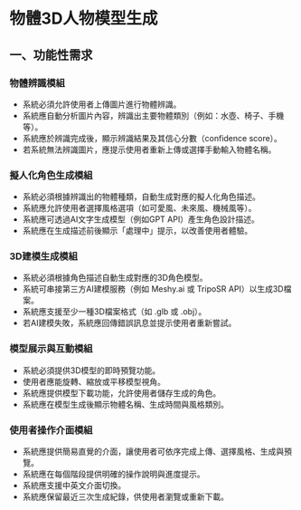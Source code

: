 # 物體3D人物模型生成

## 一、功能性需求

### 物體辨識模組

 - 系統必須允許使用者上傳圖片進行物體辨識。
 - 系統應自動分析圖片內容，辨識出主要物體類別（例如：水壺、椅子、手機等）。
 - 系統應於辨識完成後，顯示辨識結果及其信心分數（confidence score）。
 - 若系統無法辨識圖片，應提示使用者重新上傳或選擇手動輸入物體名稱。

### 擬人化角色生成模組

 - 系統必須根據辨識出的物體種類，自動生成對應的擬人化角色描述。
 - 系統應允許使用者選擇風格選項（如可愛風、未來風、機械風等）。
 - 系統應可透過AI文字生成模型（例如GPT API）產生角色設計描述。
 - 系統應在生成描述前後顯示「處理中」提示，以改善使用者體驗。

### 3D建模生成模組

 - 系統必須根據角色描述自動生成對應的3D角色模型。
 - 系統可串接第三方AI建模服務（例如 Meshy.ai 或 TripoSR API）以生成3D檔案。
 - 系統應支援至少一種3D檔案格式（如 .glb 或 .obj）。
 - 若AI建模失敗，系統應回傳錯誤訊息並提示使用者重新嘗試。

### 模型展示與互動模組

 - 系統必須提供3D模型的即時預覽功能。
 - 使用者應能旋轉、縮放或平移模型視角。
 - 系統應提供模型下載功能，允許使用者儲存生成的角色。
 - 系統應在模型生成後顯示物體名稱、生成時間與風格類別。

### 使用者操作介面模組

 - 系統應提供簡易直覺的介面，讓使用者可依序完成上傳、選擇風格、生成與預覽。
 - 系統應在每個階段提供明確的操作說明與進度提示。
 - 系統應支援中英文介面切換。
 - 系統應保留最近三次生成紀錄，供使用者瀏覽或重新下載。

